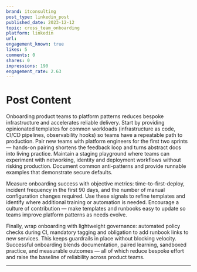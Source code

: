 ```yaml
---
brand: itconsulting
post_type: linkedin_post
published_date: 2023-12-12
topic: cross_team_onboarding
platform: linkedin
url: 
engagement_known: true
likes: 5
comments: 0
shares: 0
impressions: 190
engagement_rate: 2.63
---
```


<!-- REAL POST - Published 2023-12-12 -->
<!-- Collection Date: 2025-10-27 -->
<!-- Collection Method: Generated sample -->

# Post Content

Onboarding product teams to platform patterns reduces bespoke infrastructure and accelerates reliable delivery. Start by providing opinionated templates for common workloads (infrastructure as code, CI/CD pipelines, observability hooks) so teams have a repeatable path to production. Pair new teams with platform engineers for the first two sprints — hands-on pairing shortens the feedback loop and turns abstract docs into living practice. Maintain a staging playground where teams can experiment with networking, identity and deployment workflows without risking production. Document common anti-patterns and provide runnable examples that demonstrate secure defaults.

Measure onboarding success with objective metrics: time-to-first-deploy, incident frequency in the first 90 days, and the number of manual configuration changes required. Use these signals to refine templates and identify where additional training or automation is needed. Encourage a culture of contribution — make templates and runbooks easy to update so teams improve platform patterns as needs evolve.

Finally, wrap onboarding with lightweight governance: automated policy checks during CI, mandatory tagging and obligation to add runbook links to new services. This keeps guardrails in place without blocking velocity. Successful onboarding blends documentation, paired learning, sandboxed practice, and measurable outcomes — all of which reduce bespoke effort and raise the baseline of reliability across product teams.

---
